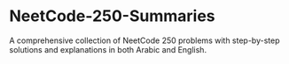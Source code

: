 # NeetCode-250-Summaries
A comprehensive collection of NeetCode 250 problems with step-by-step solutions and explanations in both Arabic and English.
